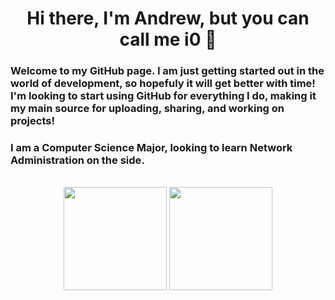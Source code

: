 <h1 align="center">Hi there, I'm Andrew, but you can call me i0 👋</h1>

### Welcome to my GitHub page. I am just getting started out in the world of development, so hopefuly it will get better with time! I'm looking to start using GitHub for everything I do, making it my main source for uploading, sharing, and working on projects!

### I am a Computer Science Major, looking to learn Network Administration on the side.


<p align="center">
	<br>
	<img src="https://github-readme-stats.vercel.app/api?username=i0dev&show_icons=true&theme=dracula" height="165px">
	<img src="https://github-readme-stats.vercel.app/api/top-langs/?username=i0dev&show_icons=true&theme=dracula" height="165px">
</p>
